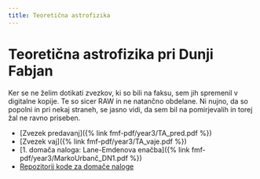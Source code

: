 ```yaml
---
title: Teoretična astrofizika
---
```

# Teoretična astrofizika pri Dunji Fabjan
Ker se ne želim dotikati zvezkov, ki so bili na faksu, sem jih spremenil v digitalne kopije. Te so sicer RAW in ne natančno obdelane. Ni nujno, da so popolni in pri nekaj straneh, se jasno vidi, da sem bil na pomirjevalih in torej žal ne ravno priseben.

* [Zvezek predavanj]({% link fmf-pdf/year3/TA_pred.pdf %})
* [Zvezek vaj]({% link fmf-pdf/year3/TA_vaje.pdf %})
* [1. domača naloga: Lane-Emdenova enačba]({% link fmf-pdf/year3/MarkoUrbanč_DN1.pdf %})
* [Repozitorij kode za domače naloge](https://github.com/pengu5055/TheoreticalAstrophysics)
